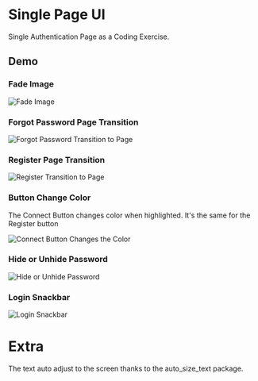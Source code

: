 # Single Page UI

Single Authentication Page as a Coding Exercise.

## Demo

### Fade Image

![Fade Image](demo/XiaoYing_Video_1611334767616.gif)

### Forgot Password Page Transition

![Forgot Password Transition to Page](demo/XiaoYing_Video_1611334658120.gif)

### Register Page Transition

![Register Transition to Page](demo/XiaoYing_Video_1611334807124.gif)

### Button Change Color
The Connect Button changes color when highlighted. It's the same for the Register button

![Connect Button Changes the Color](demo/XiaoYing_Video_1611334826238.gif)

### Hide or Unhide Password

![Hide or Unhide Password](demo/XiaoYing_Video_1611334853070.gif)

### Login Snackbar

![Login Snackbar](demo/XiaoYing_Video_1611334864929.gif)

# Extra
The text auto adjust to the screen thanks to the auto_size_text package.
